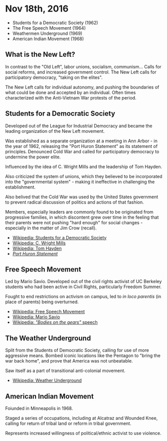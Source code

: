 Nov 18th, 2016
==============

- Students for a Democratic Society (1962)
- The Free Speech Movement (1964)
- Weathermen Underground (1969)
- American Indian Movement (1968)

What is the New Left?
---------------------

In contrast to the "Old Left", labor unions, socialism, communism... Calls for social reforms, and increased government control. The New Left calls for participatory democracy, "taking on the elites".

The New Left calls for individual autonomy, and pushing the boundaries of what could be done and accepted by an individual. Often times characterized with the Anti-Vietnam War protests of the period.

Students for a Democratic Society
---------------------------------

Developed out of the League for Industrial Democracy and became the leading organization of the New Left movement.

Was established as a separate organization at a meeting in Ann Arbor - in the year of 1962, releasing the "Port Huron Statement" as its statement of principles. Denounced Cold War and called for participatory democracy to undermine the power elite.

Influenced by the idea of C. Wright Mills and the leadership of Tom Hayden.

Also criticized the system of unions, which they believed to be incorporated into the "governmental system" - making it ineffective in challenging the establishment.

Also belived that the Cold War was used by the United States government to prevent radical discussion of politics and actions of that fashion.

Members, especially leaders are commonly found to be originated from progressive families, in which discontent grew over time in the feeling that their parents were not pushing "hard enough" for social changes - especially in the matter of Jim Crow (recall).

- [Wikipedia: Students for a Democratic Society](https://en.wikipedia.org/wiki/Students_for_a_Democratic_Society)
- [Wikipedia: C. Wright Mills](https://en.wikipedia.org/wiki/C._Wright_Mills)
- [Wikipedia: Tom Hayden](https://en.wikipedia.org/wiki/Tom_Hayden)
- [*Port Huron Statement*](http://coursesa.matrix.msu.edu/~hst306/documents/huron.html)

Free Speech Movement
--------------------

Led by Mario Savio. Developed out of the civil rights activist of UC Berkeley students who had been active in Civil Rights, particularly Freedom Summer.

Fought to end restrictions on activism on campus, led to *in loco parentis* (in place of parents) being overturned.

- [Wikipedia: Free Speech Movement](https://en.wikipedia.org/wiki/Free_Speech_Movement)
- [Wikipedia: Mario Savio](https://en.wikipedia.org/wiki/@Mario_Savio)
- [Wikipedia: *"Bodies on the gears"* speech](https://en.wikipedia.org/wiki/Mario_Savio#.22Bodies_upon_the_gears.22_speech)

The Weather Underground
-----------------------

Split from the Students of Democratic Society, calling for use of more aggressive means. Bombed iconic locations like the Pentagon to "bring the war back home", and prove that America was not unbeatable.

Saw itself as a part of transitional anti-colonial movement.

- [Wikipedia: Weather Underground](https://en.wikipedia.org/wiki/Weather_Underground)

American Indian Movement
------------------------

Foiunded in Minneapolis in 1968.

Staged a series of occupations, including at Alcatraz and Wounded Knee, calling for return of tribal land or reform in tribal government.

Represents increased willingness of political/ethnic activist to use violence.
